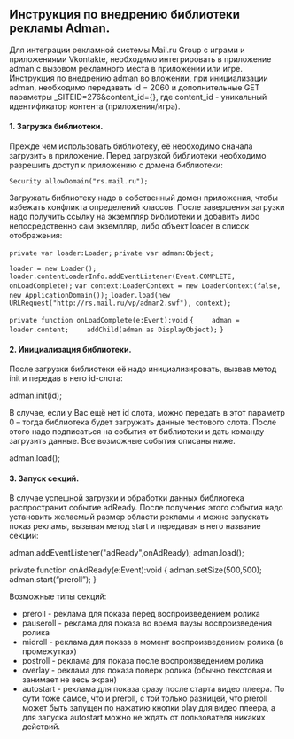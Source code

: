 ## **Инструкция по внедрению библиотеки рекламы Adman.**

Для интеграции рекламной системы Mail.ru Group с играми и приложениями Vkontakte,
необходимо интегрировать в приложение adman c вызовом рекламного места в приложении или игре.
Инструкция по внедрению adman во вложении, при инициализации adman,
необходимо передавать id = 2060 и дополнительные GET параметры _SITEID=276&content_id={},
где content_id - уникальный идентификатор контента (приложения/игра).

#### **1. Загрузка библиотеки.**
Прежде чем использовать библиотеку, её необходимо сначала загрузить в приложение.
Перед загрузкой библиотеки необходимо разрешить доступ к приложению с домена библиотеки:

`Security.allowDomain("rs.mail.ru");`

Загружать библиотеку надо в собственный домен приложения, чтобы избежать конфликта 
определений классов. После завершения загрузки надо получить ссылку на экземпляр библиотеки и 
добавить либо непосредственно сам экземпляр, либо объект loader в список отображения:

`private var loader:Loader;`
`private var adman:Object;`

`loader = new Loader();`
`loader.contentLoaderInfo.addEventListener(Event.COMPLETE, onLoadComplete);`
`var context:LoaderContext = new LoaderContext(false, new ApplicationDomain());`
`loader.load(new URLRequest("http://rs.mail.ru/vp/adman2.swf"), context);`


`private function onLoadComplete(e:Event):void`
`{`
`    adman = loader.content;`
`    addChild(adman as DisplayObject);`
`}`

#### **2. Инициализация библиотеки.** 
После загрузки библиотеки её надо инициализировать, вызвав метод init и передав в него id-слота:

adman.init(id);

В случае, если у Вас ещё нет id слота,  можно передать в этот параметр 0 – тогда библиотека будет 
загружать данные тестового слота. После этого надо подписаться на события от библиотеки и дать 
команду загрузить данные. Все возможные события описаны ниже.

adman.load();

#### **3. Запуск секций.**
В случае успешной загрузки и обработки данных библиотека распространит событие adReady. 
После получения этого события надо установить желаемый размер области рекламы и можно 
запускать показ рекламы, вызывая метод start и передавая в него название секции:

adman.addEventListener("adReady",onAdReady);
adman.load();

private function onAdReady(e:Event):void
{
    adman.setSize(500,500);
    adman.start(“preroll”);
}

Возможные типы секций:
- preroll - реклама для показа перед воспроизведением ролика
- pauseroll - реклама для показа во время паузы воспроизведения ролика
- midroll - реклама для показа в момент воспроизведением ролика (в промежутках)
- postroll - реклама для показа после воспроизведением ролика
- overlay - реклама для показа поверх ролика (обычно текстовая и занимает не весь экран)
- autostart - реклама для показа сразу после старта видео плеера. По сути тоже самое, что и preroll, с 
той только разницей, что preroll может быть запущен по нажатию кнопки play для видео плеера, а 
для запуска autostart можно не ждать от пользователя никаких действий.
